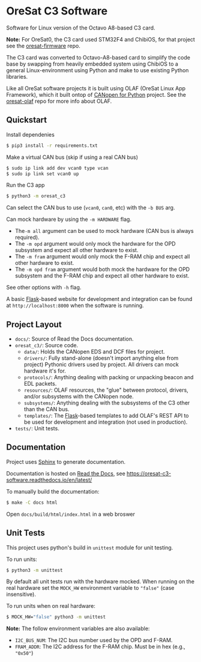 # OreSat C3 Software

Software for Linux version of the Octavo A8-based C3 card.

**Note:** For OreSat0, the C3 card used STM32F4 and ChibiOS, for that project
see the [oresat-firmware] repo.

The C3 card was converted to Octavo-A8-based card to simplify the code base
by swapping from heavily embedded system using ChibiOS to a general
Linux-environment using Python and make to use existing Python libraries.

Like all OreSat software projects it is built using OLAF (OreSat Linux App
Framework), which it built ontop of [CANopen for Python] project. See the
[oresat-olaf] repo for more info about OLAF.

## Quickstart

Install dependenies

```bash
$ pip3 install -r requirements.txt
```

Make a virtual CAN bus (skip if using a real CAN bus)

```bash
$ sudo ip link add dev vcan0 type vcan
$ sudo ip link set vcan0 up
```

Run the C3 app

```bash
$ python3 -m oresat_c3
```

Can select the CAN bus to use (`vcan0`, `can0`, etc) with the `-b BUS` arg.

Can mock hardware by using the `-m HARDWARE` flag.

- The`-m all` argument can be used to mock hardware (CAN bus is always
  required).
- The `-m opd` argument would only mock the hardware for the OPD subsystem and
  expect all other hardware
  to exist.
- The `-m fram` argument would only mock the F-RAM chip and expect all other
  hardware to exist.
- The `-m opd fram` argument would both mock the hardware for the OPD subsystem
  and the F-RAM chip and expect all other hardware to exist.

See other options with `-h` flag.

A basic [Flask]-based website for development and integration can be found at
`http://localhost:8000` when the software is running.

## Project Layout

- `docs/`: Source of Read the Docs documentation.
- `oresat_c3/`: Source code.
  - `data/`: Holds the CANopen EDS and DCF files for project.
  - `drivers/`: Fully stand-alone (doesn't import anything else from project)
    Pythonic drivers used by project. All drivers can mock hardware it's for.
  - `protocols/`: Anything dealing with packing or unpacking beacon and EDL
    packets.
  - `resources/`: OLAF resources, the "glue" between protocol, drivers, and/or
    subsystems with the CANopen node.
  - `subsystems/`: Anything dealing with the subsystems of the C3 other than the
    CAN bus.
  - `templates/`: The [Flask]-based templates to add OLAF's REST API to be used
    for development and integration (not used in production).
- `tests/`: Unit tests.

## Documentation

Project uses [Sphinx] to generate documentation.

Documentation is hosted on [Read the Docs], see https://oresat-c3-software.readthedocs.io/en/latest/

To manually build the documentation:

```bash
$ make -C docs html
```

Open `docs/build/html/index.html` in a web broswer

## Unit Tests

This project uses python's build in `unittest` module for unit testing.

To run units:

```bash
$ python3 -m unittest
```

By default all unit tests run with the hardware mocked. When running on the real
hardware set the `MOCK_HW` environment variable to `"false"` (case insensitive).

To run units when on real hardware:

```bash
$ MOCK_HW="false" python3 -m unittest
```

**Note:** The follow environment variables are also available:

- `I2C_BUS_NUM`: The I2C bus number used by the OPD and F-RAM.
- `FRAM_ADDR`: The I2C address for the F-RAM chip. Must be in hex (e.g., `"0x50"`)

[oresat-firmware]: https://github.com/oresat/oresat-firmware
[Flask]: https://flask.palletsprojects.com/en/latest/
[oresat-olaf]: https://github.com/oresat/oresat-olaf
[CANopen for Python]: https://github.com/christiansandberg/canopen
[Read the Docs]: https://readthedocs.org
[Sphinx]: https://www.sphinx-doc.org/en/master/

